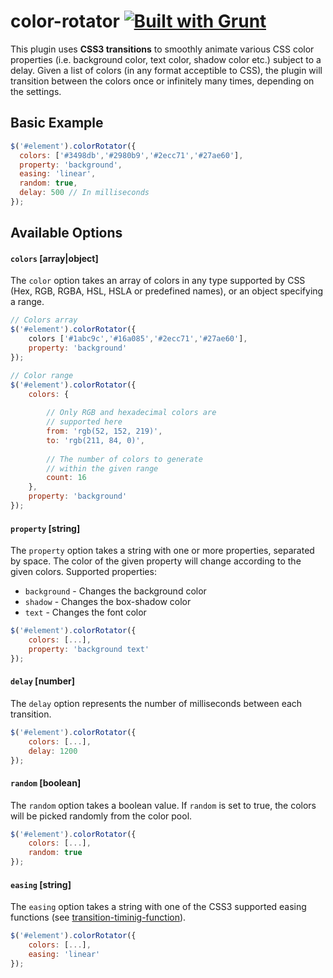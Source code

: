 # color-rotator [![Built with Grunt](https://cdn.gruntjs.com/builtwith.png)](http://gruntjs.com/)

This plugin uses <strong>CSS3 transitions</strong> to smoothly animate various CSS color properties (i.e. background color, text color, shadow color etc.) subject to a delay.
Given a list of colors (in any format acceptible to CSS), the plugin will transition between the colors once or infinitely many times, depending on the settings.
## Basic Example

```javascript
$('#element').colorRotator({
  colors: ['#3498db','#2980b9','#2ecc71','#27ae60'],
  property: 'background',
  easing: 'linear',
  random: true,
  delay: 500 // In milliseconds
});
```

## Available Options

#### `colors` [array|object]
The <code>color</code> option takes an array of colors in any type supported by CSS (Hex, RGB, RGBA, HSL, HSLA or predefined names), or an object specifying a range.

```javascript
// Colors array
$('#element').colorRotator({
    colors ['#1abc9c','#16a085','#2ecc71','#27ae60'],
    property: 'background'
});

// Color range
$('#element').colorRotator({
    colors: {
        
        // Only RGB and hexadecimal colors are 
        // supported here
        from: 'rgb(52, 152, 219)',
        to: 'rgb(211, 84, 0)',
        
        // The number of colors to generate 
        // within the given range
        count: 16 
    },
    property: 'background'
});
```
#### `property` [string]
The <code>property</code> option takes a string with one or more properties, separated by space. The color of the given property will change according to the given colors. Supported properties:
* `background` - Changes the background color
* `shadow` - Changes the box-shadow color
* `text` - Changes the font color
```javascript
$('#element').colorRotator({
    colors: [...],
    property: 'background text'
});
```
#### `delay` [number]
The <code>delay</code> option represents the number of milliseconds between each transition.
```javascript
$('#element').colorRotator({
    colors: [...],
    delay: 1200
});
```
#### `random` [boolean]
The <code>random</code> option takes a boolean value. If <code>random</code> is set to true, the colors will be picked randomly from the color pool.
```javascript
$('#element').colorRotator({
    colors: [...],
    random: true
});
```
#### `easing` [string]
The <code>easing</code> option takes a string with one of the CSS3 supported easing functions (see <a href="http://www.w3schools.com/cssref/css3_pr_transition-timing-function.asp">transition-timinig-function</a>).
```javascript
$('#element').colorRotator({
    colors: [...],
    easing: 'linear'
});
```

